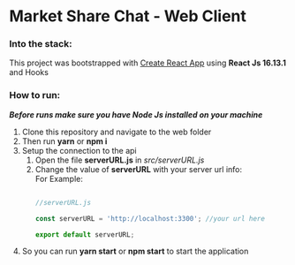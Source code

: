 # Market Share Chat - Web Client

### Into the stack:

This project was bootstrapped with [Create React App](https://github.com/facebook/create-react-app) using __React Js 16.13.1__ and Hooks

### How to run:

***Before runs make sure you have Node Js installed on your machine***

1. Clone this repository and navigate to the web folder
2. Then run __yarn__ or __npm i__
3. Setup the connection to the api
    1. Open the file **serverURL.js** in _src/serverURL.js_
    2. Change the value of **serverURL** with your server url info:  
         For Example:
        ```javascript

        //serverURL.js
        
       const serverURL = 'http://localhost:3300'; //your url here

       export default serverURL;

        
        ```
4. So you can run __yarn start__ or __npm start__ to start the application

